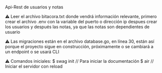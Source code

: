 Api-Rest de usuarios y notas

⚠️ Leer el archivo bitacora.txt donde vendrá información relevante, primero crear el archivo .env con la variable del puerto o dirección ip despues crear los usuarios y después las notas, ya que las notas son dependientes de usuario

⚠️ Las migraciones están en el archivo database.go, en línea 30, están así porque el proyecto sigue en construcción, próximamente o se cambiará a un endpoint o se usará CLI

⚠️ Comandos iniciales: $ swag init // Para iniciar la documentación $ air // Iniciar el servidor con reload